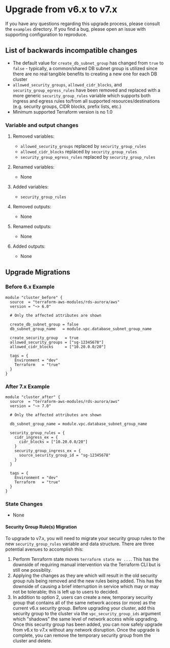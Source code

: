 # Upgrade from v6.x to v7.x

If you have any questions regarding this upgrade process, please consult the `examples` directory.
If you find a bug, please open an issue with supporting configuration to reproduce.

## List of backwards incompatible changes

- The default value for `create_db_subnet_group` has changed from `true` to `false` - typically, a common/shared DB subnet group is utilized since there are no real tangible benefits to creating a new one for each DB cluster
- `allowed_security_groups`, `allowed_cidr_blocks`, and `security_group_egress_rules` have been removed and replaced with a more generic `security_group_rules` variable which supports both ingress and egress rules to/from all supported resources/destinations (e.g. security groups, CIDR blocks, prefix lists, etc.)
- Minimum supported Terraform version is no 1.0

### Variable and output changes

1. Removed variables:

   - `allowed_security_groups` replaced by `security_group_rules`
   - `allowed_cidr_blocks` replaced by `security_group_rules`
   - `security_group_egress_rules` replaced by `security_group_rules`

2. Renamed variables:

   - None

3. Added variables:

   - `security_group_rules`

4. Removed outputs:

   - None

5. Renamed outputs:

   - None

6. Added outputs:

   - None

## Upgrade Migrations

### Before 6.x Example

```hcl
module "cluster_before" {
  source  = "terraform-aws-modules/rds-aurora/aws"
  version = "~> 6.0"

  # Only the affected attributes are shown

  create_db_subnet_group = false
  db_subnet_group_name   = module.vpc.database_subnet_group_name

  create_security_group   = true
  allowed_security_groups = ["sg-12345678"]
  allowed_cidr_blocks     = ["10.20.0.0/20"]

  tags = {
    Environment = "dev"
    Terraform   = "true"
  }
}
```

### After 7.x Example

```hcl
module "cluster_after" {
  source  = "terraform-aws-modules/rds-aurora/aws"
  version = "~> 7.0"

  # Only the affected attributes are shown

  db_subnet_group_name = module.vpc.database_subnet_group_name

  security_group_rules = {
    cidr_ingress_ex = {
      cidr_blocks = ["10.20.0.0/20"]
    }
    security_group_ingress_ex = {
      source_security_group_id = "sg-12345678"
    }
  }

  tags = {
    Environment = "dev"
    Terraform   = "true"
  }
}
```

### State Changes

- None

#### Security Group Rule(s) Migration

To upgrade to v7.x, you will need to migrate your security group rules to the new `security_group_rules` variable and data structure. There are three potential avenues to accomplish this:

1. Perform Terraform state moves `terraform state mv ...`. This has the downside of requiring manual intervention via the Terraform CLI but is still one possiblity.
2. Applying the changes as they are which will result in the old security group ruls being removed and the new rules being added. This has the downside of causing a brief interruption in service which may or may not be tolerable; this is left up to users to decided.
3. In addition to option 2, users can create a new, temporary security group that contains all of the same network access (or more) as the current v6.x security group. Before upgrading your cluster, add this security group to the cluster via the `vpc_security_group_ids` argument which "shadows" the same level of network access while upgrading. Once this security group has been added, you can now safely upgrade from v6.x to v7.x without any network disruption. Once the upgrade is complete, you can remove the temporary security group from the cluster and delete.
